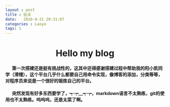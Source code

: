 ```yaml
---
layout : post
title : 扯淡
date:   2018-9-21 20:31:07
categories : Laoye
tags: 1
---
```


# <center>  Hello my blog </center>
####   &ensp;&emsp;第一次搭建还是挺有挑战性的，这其中还得感谢搭建过程中帮助我的阳小凯同学（滑稽），这个平台几乎什么都要自己用命令实现，像博客的添加，分类等等，对程序员来说是一个很好的锻炼自己的平台。
####   &ensp;&emsp;突然发现有好多东西要学了，┭┮﹏┭┮，markdown语言不太熟练，git的使用也不太熟练。呜呜呜，还是太菜了啊。
